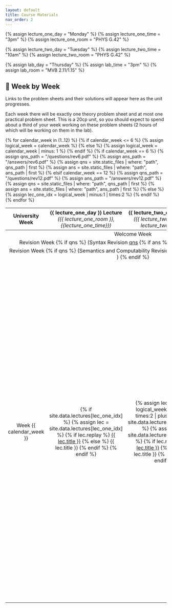 ```yaml
---
layout: default
title: Course Materials
nav_order: 2
---
```


{% assign lecture_one_day = "Monday" %}
{% assign lecture_one_time = "3pm" %}
{% assign lecture_one_room = "PHYS G.42" %}

{% assign lecture_two_day = "Tuesday" %}
{% assign lecture_two_time = "10am" %}
{% assign lecture_two_room = "PHYS G.42" %}

{% assign lab_day = "Thursday" %}
{% assign lab_time = "3pm" %}
{% assign lab_room = "MVB 2.11/1.15" %}

## :date: Week by Week

Links to the problem sheets and their solutions will appear here as the unit progresses.

Each week there will be exactly one theory problem sheet and at most one practical problem sheet.  This is a 20cp unit, so you should expect to spend about a third of your week working on these problem sheets (2 hours of which will be working on them in the lab).

<table class="schedule">
  <thead>
    <tr> 
      <th style="text-align:center">University<br>Week</th>
      <th style="text-align:center">{{ lecture_one_day }} Lecture <br><span style="font-weight:normal;font-style:italic">({{ lecture_one_room }}, {{lecture_one_time}})</span></th>
      <th style="text-align:center">{{ lecture_two_day }} Lecture<br><span style="font-weight:normal;font-style:italic">({{ lecture_two_room }}, {{ lecture_two_time }})</span></th>
      <th style="text-align:center">{{ lab_day }} Lab<br><span style="font-weight:normal;font-style:italic">({{ lab_room }}, {{ lab_time }})</span></th>
    </tr>
  </thead>
  <tbody>
    <tr>
      <td colspan="5" style="text-align:center">Welcome Week</td>
    </tr>
{% for calendar_week in (1..12) %}
  {% if calendar_week <= 6 %}
    {% assign logical_week = calendar_week %}
  {% else %}
    {% assign logical_week = calendar_week | minus: 1 %}
  {% endif %}
  {% if calendar_week == 6 %}
    {% assign qns_path = "/questions/rev6.pdf" %}
    {% assign ans_path = "/answers/rev6.pdf" %}
    {% assign qns = site.static_files | where: "path", qns_path | first %}
    {% assign ans = site.static_files | where: "path", ans_path | first %}
    <tr>
      <td colspan="5" style="text-align:center">
        Revision Week 
          {% if qns %}
            (Syntax Revision <a href="{{ qns_path | remove_first: "/" }}" target="_blank">qns</a>
              {% if ans %}
                / <a href="{{ ans_path | remove_first: "/" }}" target="_blank">ans</a>
              {% endif %}
            )
          {% endif %}
      </td>
    </tr>
  {% elsif calendar_week == 12 %}
    {% assign qns_path = "/questions/rev12.pdf" %}
    {% assign ans_path = "/answers/rev12.pdf" %}
    {% assign qns = site.static_files | where: "path", qns_path | first %}
    {% assign ans = site.static_files | where: "path", ans_path | first %}
    <tr>
      <td colspan="5" style="text-align:center">
        Revision Week 
          {% if qns %}
            (Semantics and Computability Revision <a href="{{ qns_path | remove_first: "/" }}" target="_blank">qns</a>
              {% if ans %}
                / <a href="{{ ans_path | remove_first: "/" }}" target="_blank">ans</a>
              {% endif %}
            )
          {% endif %}
      </td>
    </tr>
  {% else %}
    <tr> 
    {% assign lec_one_idx = logical_week | minus:1 | times:2 %}
      <!-- University week number -->
      <td style="text-align:center">Week {{ calendar_week }}</td>
      <!-- Lecture 1 -->
      <td style="text-align:center"> 
      {% if site.data.lectures[lec_one_idx] %}
        {% assign lec = site.data.lectures[lec_one_idx] %}
        {% if lec.replay %}
          <a href="{{ lec.replay }}" target="_blank">{{ lec.title }}</a>
        {% else %}
          {{ lec.title }}
        {% endif %}
      {% endif %}
      </td>  
      <!-- Lecture 2 -->
      <td style="text-align:center">
    {% assign lec_two_idx = logical_week | minus:1 | times:2 | plus:1 %}
    {% if site.data.lectures[lec_two_idx] %}
        {% assign lec = site.data.lectures[lec_two_idx] %}
        {% if lec.replay %}
          <a href="{{ lec.replay }}" target="_blank">{{ lec.title }}</a>
        {% else %}
          {{ lec.title }}
        {% endif %}
      {% endif %}
      </td>
      <!-- Lab -->
      <td style="text-align:center">
    {% capture qns_name %}/questions/sheet{{ calendar_week }}.pdf{% endcapture %}
    {% capture ans_name %}/answers/sheet{{ calendar_week }}.pdf{% endcapture %}
    {% capture lab_qns_name %}/questions/lab{{ calendar_week }}.pdf{% endcapture %}
    {% capture lab_ans_name %}/answers/lab{{ calendar_week }}.pdf{% endcapture %}
    {% assign qns = false %}
    {% assign ans = false %}
    {% assign lab_qns = false %}
    {% assign lab_ans = false %}
    {% for static_file in site.static_files %}
      {% if static_file.path == qns_name %}
        {% assign qns = true %}
      {% endif %}
      {% if static_file.path == ans_name %}
        {% assign ans = true %}
      {% endif %}
      {% if static_file.path == lab_qns_name %}
        {% assign lab_qns = true %}
      {% endif %}
      {% if static_file.path == lab_ans_name %}
        {% assign lab_ans = true %}
      {% endif %}
    {% endfor %}
    {% if qns %}
        Theory: <a href="{{ qns_name | remove_first: "/" }}" target="_blank">qns</a>  
    {% endif  %}
    {% if ans %}
        / <a href="{{ ans_name | remove_first: "/" }}" target="_blank">ans</a>  
    {% endif %}
    <br/>
    {% if lab_qns %}
        Practice: <a href="{{ lab_qns_name | remove_first: "/" }}" target="_blank">qns</a>
    {% endif %}
    {% if lab_ans %}
        / <a href="{{ lab_ans_name | remove_first: "/" }}" target="_blank">ans</a>
    {% endif %}
      </td>
    </tr>
  {% endif %}
{% endfor %}
  </tbody>
</table>
